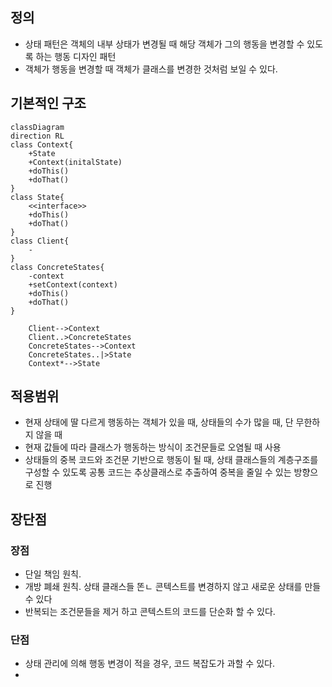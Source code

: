 ## 정의
- 상태 패턴은 객체의 내부 상태가 변경될 때 해당 객체가 그의 행동을 변경할 수 있도록 하는 행동 디자인 패턴
- 객체가 행동을 변경할 때 객체가 클래스를 변경한 것처럼 보일 수 있다.

## 기본적인 구조
```mermaid
classDiagram
direction RL
class Context{
    +State
    +Context(initalState)
    +doThis()
    +doThat()
}
class State{
    <<interface>>
    +doThis()
    +doThat()
}
class Client{
    -
}
class ConcreteStates{
    -context
    +setContext(context)
    +doThis()
    +doThat()
}

    Client-->Context
    Client..>ConcreteStates
    ConcreteStates-->Context
    ConcreteStates..|>State
    Context*-->State

```

## 적용범위
- 현재 상태에 딸 다르게 행동하는 객체가 있을 때, 상태들의 수가 많을 때, 단 무한하지 않을 때
- 현재 값들에 따라 클래스가 행동하는 방식이 조건문들로 오염될 때 사용
- 상태들의 중복 코드와 조건문 기반으로 행동이 될 때, 상태 클래스들의 계층구조를 구성할 수 있도록 공통 코드는 추상클래스로 추출하여 중복을 줄일 수 있는 방향으로 진행

## 장단점
### 장점
- 단일 책임 원칙.
- 개방 폐쇄 원칙. 상태 클래스들 똔ㄴ 콘텍스트를 변경하지 않고 새로운 상태를 만들 수 있다
- 반복되는 조건문들을 제거 하고 콘텍스트의 코드를 단순화 할 수 있다.
### 단점
- 상태 관리에 의해 행동 변경이 적을 경우, 코드 복잡도가 과할 수 있다.
- 